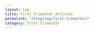 ```yaml
---
layout: tag
title: First Trimester Articles
permalink: "/blog/tag/first-trimester/"
category: first trimester
---
```

